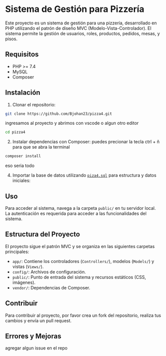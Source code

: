 # Sistema de Gestión para Pizzería

Este proyecto es un sistema de gestión para una pizzería, desarrollado en PHP utilizando el patrón de diseño MVC (Modelo-Vista-Controlador). El sistema permite la gestión de usuarios, roles, productos, pedidos, mesas, y pisos.

## Requisitos

- PHP >= 7.4
- MySQL
- Composer

## Instalación

1. Clonar el repositorio:

```bash
git clone https://github.com/Bjohan23/pizza4.git
```
ingresamos al proyecto y abrimos con vscode o algun otro editor
```bash
cd pizza4
```

2. Instalar dependencias con Composer: puedes precionar la tecla ctrl + ñ para que se abra la terminal 

```bash
composer install
```
eso seria todo

4. Importar la base de datos utilizando [`piza4.sql`](command:_github.copilot.openRelativePath?%5B%7B%22scheme%22%3A%22file%22%2C%22authority%22%3A%22%22%2C%22path%22%3A%22%2Fc%3A%2Fxampp%2Fhtdocs%2Fpizza4%2Fpiza4.sql%22%2C%22query%22%3A%22%22%2C%22fragment%22%3A%22%22%7D%5D "c:\\xampp\htdocs\pizza4\piza4.sql") para estructura y datos iniciales:


## Uso

Para acceder al sistema, navega a la carpeta `public/` en tu servidor local. La autenticación es requerida para acceder a las funcionalidades del sistema.

## Estructura del Proyecto

El proyecto sigue el patrón MVC y se organiza en las siguientes carpetas principales:

- `app/`: Contiene los controladores (`Controllers/`), modelos (`Models/`) y vistas (`Views/`).
- `config/`: Archivos de configuración.
- `public/`: Punto de entrada del sistema y recursos estáticos (CSS, imágenes).
- `vendor/`: Dependencias de Composer.

## Contribuir

Para contribuir al proyecto, por favor crea un fork del repositorio, realiza tus cambios y envía un pull request.

## Errores y Mejoras
agregar algun issue en el repo